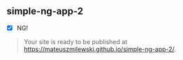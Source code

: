 ## simple-ng-app-2

- [x] NG!

> Your site is ready to be published at https://mateuszmilewski.github.io/simple-ng-app-2/.
